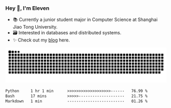 ### Hey 👋, I'm Eleven

- 📚 Currently a junior student major in Computer Science at Shanghai Jiao Tong University.
- 🗃️ Interested in databases and distributed systems.
- ✨ Check out my [blog](https://blog.eleven.wiki) here.

![github contribution grid snake animation](https://raw.githubusercontent.com/El-even-11/El-even-11/output/github-contribution-grid-snake.svg)

<!--START_SECTION:waka-->

```text
Python     1 hr 1 min      >>>>>>>>>>>>>>>>>>>------   76.99 %
Bash       17 mins         >>>>>--------------------   21.75 %
Markdown   1 min           -------------------------   01.26 %
```

<!--END_SECTION:waka-->
